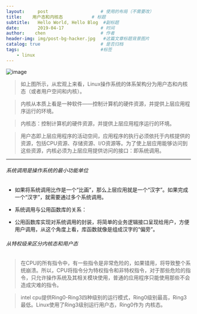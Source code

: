 ```yaml
---
layout:     post                    # 使用的布局（不需要改）
title:    用户态和内核态           # 标题 
subtitle:   Hello World, Hello Blog  #副标题
date:       2019-04-17              # 时间
author:    chen                     # 作者
header-img: img/post-bg-hacker.jpg   #这篇文章标题背景图片
catalog: true                       # 是否归档
tags:                               #标签
    - linux
---
```

![image](/img/post-bg-map.jpg)

> 如上图所示，从宏观上来看，Linux操作系统的体系架构分为用户态和内核态（或者用户空间和内核）。


> 内核从本质上看是一种软件——控制计算机的硬件资源，并提供上层应用程序运行的环境。

> 内核态：控制计算机的硬件资源，并提供上层应用程序运行的环境。


> 用户态即上层应用程序的活动空间，应用程序的执行必须依托于内核提供的资源，包括CPU资源、存储资源、I/O资源等。为了使上层应用能够访问到这些资源，内核必须为上层应用提供访问的接口：即系统调用。


---
###### 系统调用是操作系统的最小功能单位
- 如果将系统调用比作是一个“比画”，那么上层应用就是一个“汉字”。如果完成一个“汉字”，就需要通过多个系统调用。

- 系统调用与公用函数库的关系：
- 公用函数库实现对系统调用的封装，将简单的业务逻辑接口呈现给用户，方便用户调用，从这个角度上看，库函数就像是组成汉字的“偏旁”。


###### 从特权级来区分内核态和用户态


> 在CPU的所有指令中，有一些指令是非常危险的，如果错用，将导致整个系统崩溃。所以，CPU将指令分为特权指令和非特权指令，对于那些危险的指令，只允许操作系统及其相关模块使用，普通的应用程序只能使用那些不会造成灾难的指令。

> intel cpu提供Ring0-Ring3四种级别的运行模式，Ring0级别最高，Ring3最低。Linux使用了Ring3级别运行用户态，Ring0作为 内核态。